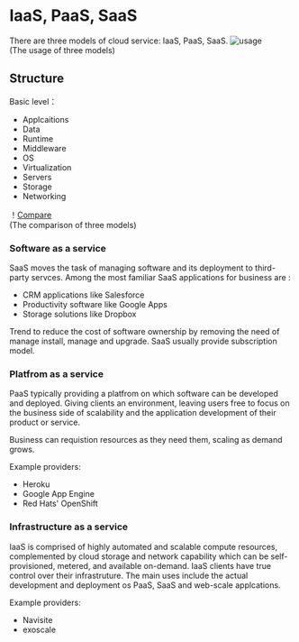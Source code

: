 # IaaS, PaaS, SaaS #
There are three models of cloud service: IaaS, PaaS, SaaS.
![usage](https://qph.fs.quoracdn.net/main-qimg-bfa90d592a69b8fcbee52ccd8a8ed743-c "usage")  
(The usage of three models)

## Structure ##
Basic level：
* Applcaitions
* Data
* Runtime
* Middleware
* OS
* Virtualization
* Servers
* Storage
* Networking  

！[Compare](https://pic002.cnblogs.com/images/2012/402771/2012121016091956.jpg "compare")  
(The comparison of three models)

### Software as a service ###
SaaS moves the task of managing software and its deployment to third-party servces. Among the most familiar SaaS applications for business are :
* CRM applications like Salesforce
* Productivity software like Google Apps
* Storage solutions like Dropbox

Trend to reduce the cost of software ownership by removing the need of manage install, manage and upgrade.
SaaS usually provide subscription model.

### Platfrom as a service ###
PaaS typically providing a platfrom on which software can be developed and deployed. Giving clients an environment, leaving users free to focus on the business side of scalability and the application development of their product or service.

Business can requistion resources as they need them, scaling as demand grows.

Example providers:
* Heroku
* Google App Engine
* Red Hats' OpenShift

### Infrastructure as a service ###
IaaS is comprised of highly automated and scalable compute resources, complemented by cloud storage and network capability which can be self-provisioned, metered, and available on-demand.
IaaS clients have true control over their infrastruture. The main uses include the actual development and deployment os PaaS, SaaS and web-scale applcations.

Example providers:
* Navisite
* exoscale